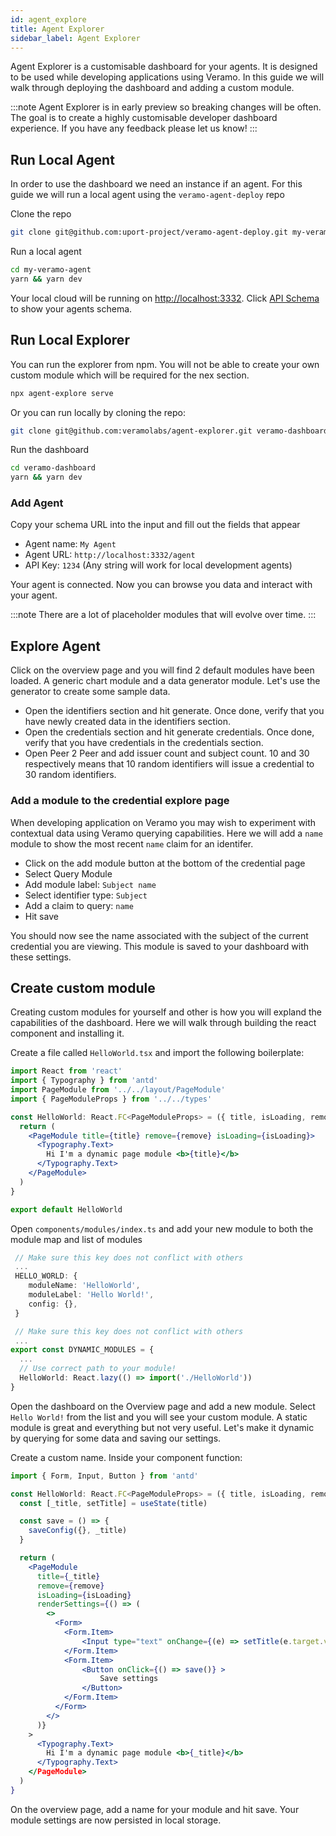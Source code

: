 ```yaml
---
id: agent_explore
title: Agent Explorer
sidebar_label: Agent Explorer
---
```


Agent Explorer is a customisable dashboard for your agents. It is designed to be used while developing applications using Veramo. In this guide we will walk through deploying the dashboard and adding a custom module.

:::note
Agent Explorer is in early preview so breaking changes will be often. The goal is to create a highly customisable developer dashboard experience. If you have any feedback please let us know!
:::

## Run Local Agent

In order to use the dashboard we need an instance if an agent. For this guide we will run a local agent using the `veramo-agent-deploy` repo

Clone the repo

```bash
git clone git@github.com:uport-project/veramo-agent-deploy.git my-veramo-agent
```

Run a local agent

```bash
cd my-veramo-agent
yarn && yarn dev
```

Your local cloud will be running on [http://localhost:3332](http://localhost:3332). Click [API Schema](http://localhost:3332/open-api.json) to show your agents schema.

## Run Local Explorer

You can run the explorer from npm. You will not be able to create your own custom module which will be required for the nex section.

```bash
npx agent-explore serve
```

Or you can run locally by cloning the repo:

```bash
git clone git@github.com:veramolabs/agent-explorer.git veramo-dashboard
```

Run the dashboard

```bash
cd veramo-dashboard
yarn && yarn dev
```

### Add Agent

Copy your schema URL into the input and fill out the fields that appear

- Agent name: `My Agent`
- Agent URL: `http://localhost:3332/agent`
- API Key: `1234` (Any string will work for local development agents)

Your agent is connected. Now you can browse you data and interact with your agent.

:::note
There are a lot of placeholder modules that will evolve over time.
:::

## Explore Agent

Click on the overview page and you will find 2 default modules have been loaded. A generic chart module and a data generator module. Let's use the generator to create some sample data.

- Open the identifiers section and hit generate. Once done, verify that you have newly created data in the identifiers section.
- Open the credentials section and hit generate credentials. Once done, verify that you have credentials in the credentials section.
- Open Peer 2 Peer and add issuer count and subject count. 10 and 30 respectively means that 10 random identifiers will issue a credential to 30 random identifiers.

### Add a module to the credential explore page

When developing application on Veramo you may wish to experiment with contextual data using Veramo querying capabilities. Here we will add a `name` module to show the most recent `name` claim for an identifer.

- Click on the add module button at the bottom of the credential page
- Select Query Module
- Add module label: `Subject name`
- Select identifier type: `Subject`
- Add a claim to query: `name`
- Hit save

You should now see the name associated with the subject of the current credential you are viewing. This module is saved to your dashboard with these settings.

## Create custom module

Creating custom modules for yourself and other is how you will expland the capabilities of the dashboard. Here we will walk through building the react component and installing it.

Create a file called `HelloWorld.tsx` and import the following boilerplate:

```jsx
import React from 'react'
import { Typography } from 'antd'
import PageModule from '../../layout/PageModule'
import { PageModuleProps } from '../../types'

const HelloWorld: React.FC<PageModuleProps> = ({ title, isLoading, remove, config }) => {
  return (
    <PageModule title={title} remove={remove} isLoading={isLoading}>
      <Typography.Text>
        Hi I'm a dynamic page module <b>{title}</b>
      </Typography.Text>
    </PageModule>
  )
}

export default HelloWorld
```

Open `components/modules/index.ts` and add your new module to both the module map and list of modules

```ts
 // Make sure this key does not conflict with others
 ...
 HELLO_WORLD: {
    moduleName: 'HelloWorld',
    moduleLabel: 'Hello World!',
    config: {},
 }
```

```ts
 // Make sure this key does not conflict with others
 ...
export const DYNAMIC_MODULES = {
  ...
  // Use correct path to your module!
  HelloWorld: React.lazy(() => import('./HelloWorld'))
}

```

Open the dashboard on the Overview page and add a new module. Select `Hello World!` from the list and you will see your custom module. A static module is great and everything but not very useful. Let's make it dynamic by querying for some data and saving our settings.

Create a custom name. Inside your component function:

```jsx
import { Form, Input, Button } from 'antd'

const HelloWorld: React.FC<PageModuleProps> = ({ title, isLoading, remove, config, saveConfig }) => {
  const [_title, setTitle] = useState(title)

  const save = () => {
    saveConfig({}, _title)
  }

  return (
    <PageModule
      title={_title}
      remove={remove}
      isLoading={isLoading}
      renderSettings={() => (
        <>
          <Form>
            <Form.Item>
                <Input type="text" onChange={(e) => setTitle(e.target.value)}>
            </Form.Item>
            <Form.Item>
                <Button onClick={() => save()} >
                    Save settings
                </Button>
            </Form.Item>
          </Form>
        </>
      )}
    >
      <Typography.Text>
        Hi I'm a dynamic page module <b>{_title}</b>
      </Typography.Text>
    </PageModule>
  )
}
```

On the overview page, add a name for your module and hit save. Your module settings are now persisted in local storage.
